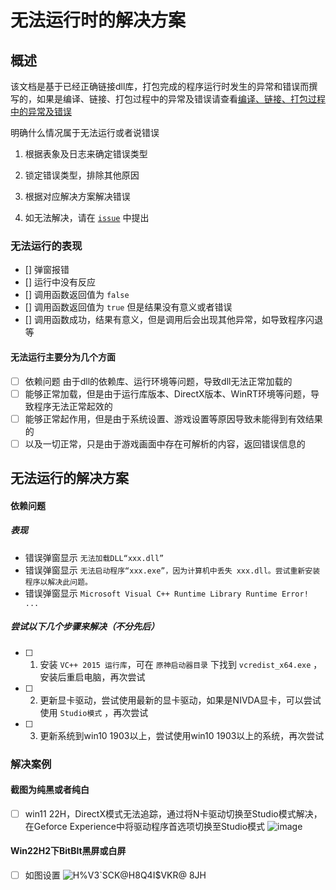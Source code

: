 # 无法运行时的解决方案

## 概述
该文档是基于已经正确链接dll库，打包完成的程序运行时发生的异常和错误而撰写的，如果是编译、链接、打包过程中的异常及错误请查看[编译、链接、打包过程中的异常及错误]()

明确什么情况属于无法运行或者说错误

1. 根据表象及日志来确定错误类型

2. 锁定错误类型，排除其他原因

3. 根据对应解决方案解决错误

4. 如无法解决，请在 [`issue`]() 中提出

### 无法运行的表现

- [] 弹窗报错
- [] 运行中没有反应
- [] 调用函数返回值为 `false`
- [] 调用函数返回值为 `true` 但是结果没有意义或者错误
- [] 调用函数成功，结果有意义，但是调用后会出现其他异常，如导致程序闪退等

#### 无法运行主要分为几个方面

- [ ] 依赖问题 由于dll的依赖库、运行环境等问题，导致dll无法正常加载的
- [ ] 能够正常加载，但是由于运行库版本、DirectX版本、WinRT环境等问题，导致程序无法正常起效的
- [ ] 能够正常起作用，但是由于系统设置、游戏设置等原因导致未能得到有效结果的
- [ ] 以及一切正常，只是由于游戏画面中存在可解析的内容，返回错误信息的
## 无法运行的解决方案

#### 依赖问题

##### 表现
- 错误弹窗显示 `无法加载DLL“xxx.dll”`
- 错误弹窗显示 `无法启动程序“xxx.exe”，因为计算机中丢失 xxx.dll。尝试重新安装程序以解决此问题。`
- 错误弹窗显示 `Microsoft Visual C++ Runtime Library Runtime Error! ...`

##### 尝试以下几个步骤来解决（不分先后）
- [ ] 1. 安装 `VC++ 2015 运行库`，可在 `原神启动器目录` 下找到 `vcredist_x64.exe` ，安装后重启电脑，再次尝试
- [ ] 2. 更新显卡驱动，尝试使用最新的显卡驱动，如果是NIVDA显卡，可以尝试使用 `Studio模式` ，再次尝试
- [ ] 3. 更新系统到win10 1903以上，尝试使用win10 1903以上的系统，再次尝试

### 解决案例
#### 截图为纯黑或者纯白
- [ ] win11 22H，DirectX模式无法追踪，通过将N卡驱动切换至Studio模式解决，在Geforce Experience中将驱动程序首选项切换至Studio模式
![image](https://user-images.githubusercontent.com/47711102/213745626-9e33e895-2ef8-4544-80f1-ad49d109f82b.png)
#### Win22H2下BitBlt黑屏或白屏
- [ ] 如图设置
![H%V3`SCK@H8Q4I$VKR@ 8JH](https://user-images.githubusercontent.com/47711102/215477144-e527bb1c-f15a-4575-9082-d1cb1c8907f5.jpg)



